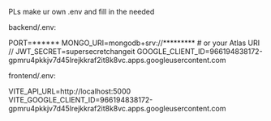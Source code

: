 PLs make ur own .env and fill in the needed 

backend/.env: 

PORT=******
MONGO_URI=mongodb+srv://*********  # or your Atlas URI  //
JWT_SECRET=supersecretchangeit
GOOGLE_CLIENT_ID=966194838172-gpmru4pkkjv7d45lrejkkraf2it8k8vc.apps.googleusercontent.com



frontend/.env: 

VITE_API_URL=http://localhost:5000
VITE_GOOGLE_CLIENT_ID=966194838172-gpmru4pkkjv7d45lrejkkraf2it8k8vc.apps.googleusercontent.com
